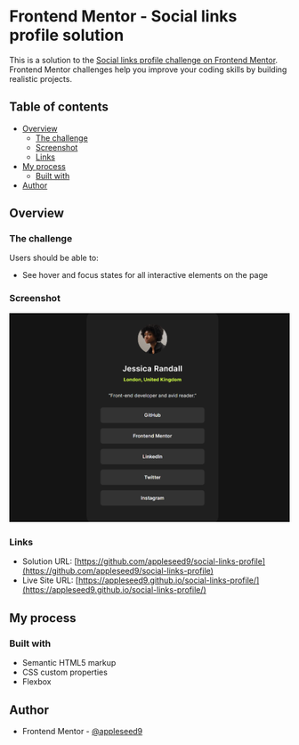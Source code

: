 # Frontend Mentor - Social links profile solution

This is a solution to the [Social links profile challenge on Frontend Mentor](https://www.frontendmentor.io/challenges/social-links-profile-UG32l9m6dQ). Frontend Mentor challenges help you improve your coding skills by building realistic projects. 

## Table of contents

- [Overview](#overview)
  - [The challenge](#the-challenge)
  - [Screenshot](#screenshot)
  - [Links](#links)
- [My process](#my-process)
  - [Built with](#built-with)
- [Author](#author)

## Overview

### The challenge

Users should be able to:

- See hover and focus states for all interactive elements on the page

### Screenshot

![](./screenshot.png)

### Links

- Solution URL: [https://github.com/appleseed9/social-links-profile](https://github.com/appleseed9/social-links-profile)
- Live Site URL: [https://appleseed9.github.io/social-links-profile/](https://appleseed9.github.io/social-links-profile/)

## My process

### Built with

- Semantic HTML5 markup
- CSS custom properties
- Flexbox

## Author

- Frontend Mentor - [@appleseed9](https://www.frontendmentor.io/profile/appleseed9)